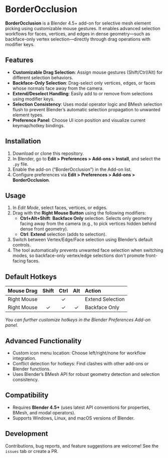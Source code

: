 
# BorderOcclusion

**BorderOcclusion** is a Blender 4.5+ add-on for selective mesh element picking using customizable mouse gestures. It enables advanced selection workflows for faces, vertices, and edges in dense geometry—such as backface-only vertex selection—directly through drag operations with modifier keys.

## Features

- **Customizable Drag Selection**: Assign mouse gestures (Shift/Ctrl/Alt) for different selection behaviors.
- **Backface-Only Selection**: Drag-select only vertices, edges, or faces whose normals face away from the camera.
- **Extend/Deselect Handling**: Easily add to or remove from selections using modifier keys.
- **Selection Consistency**: Uses modal operator logic and BMesh selection flush to prevent Blender’s automatic selection propagation to unwanted element types.
- **Preference Panel**: Choose UI icon position and visualize current keymap/hotkey bindings.


## Installation

1. Download or clone this repository.
2. In Blender, go to **Edit > Preferences > Add-ons > Install**, and select the `.py` file.
3. Enable the add-on (“BorderOcclusion”) in the Add-on list.
4. Configure preferences via **Edit > Preferences > Add-ons > BorderOcclusion**.

## Usage

1. In *Edit Mode*, select faces, vertices, or edges.
2. Drag with the **Right Mouse Button** using the following modifiers:
    - **Ctrl+Alt+Shift**: **Backface Only** selection. Selects only geometry facing away from the camera (e.g., to pick vertices hidden behind dense front geometry).
    - **Ctrl**: **Extend** selection (adds to selection).
3. Switch between Vertex/Edge/Face selection using Blender’s default controls.
4. The tool automatically prevents unwanted face selection when switching modes, so backface-only vertex/edge selections don't promote front-facing faces.

## Default Hotkeys

| Mouse Drag | Shift | Ctrl | Alt | Action |
| :--: | :--: | :--: | :--: | :-- |
| Right Mouse |  | ✓ |  | Extend Selection |
| Right Mouse | ✓ | ✓ | ✓ | Backface Only |

*You can further customize hotkeys in the Blender Preferences Add-on panel.*

## Advanced Functionality

- Custom icon menu location: Choose left/right/none for workflow integration.
- Conflict detection for hotkeys: Find clashes with other add-ons or Blender functions.
- Uses Blender’s BMesh API for robust geometry detection and selection consistency.


## Compatibility

- Requires **Blender 4.5+** (uses latest API conventions for properties, BMesh, and modal operators).
- Supports Windows, Linux, and macOS versions of Blender.


## Development

Contributions, bug reports, and feature suggestions are welcome! See the `issues` tab or create a PR.

